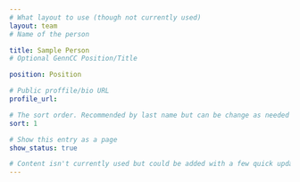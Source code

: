 ```yaml
---
# What layout to use (though not currently used)
layout: team
# Name of the person

title: Sample Person
# Optional GennCC Position/Title

position: Position

# Public proffile/bio URL
profile_url:

# The sort order. Recommended by last name but can be change as needed
sort: 1

# Show this entry as a page
show_status: true

# Content isn't currently used but could be added with a few quick updates if needed to allow for bios
---
```

